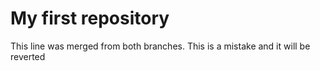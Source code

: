 # My first repository

This line was merged from both branches.
This is a mistake and it will be reverted

